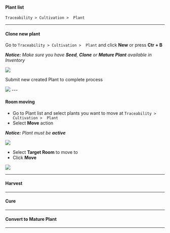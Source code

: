 
#### Plant list
`Traceability > Cultivation >  Plant`

---

#### Clone new plant

Go to `Traceability > Cultivation >  Plant` and click **New** or press **Ctr + B**

**_Notice:_** _Make sure you have **Seed**, **Clone** or **Mature Plant** available in Inventory_

<img class="screenshot" src="{{ docs_base_url }}/assets/img/plant-new-01.png">

Submit new created Plant to complete process

<img class="screenshot" src="{{ docs_base_url }}/assets/img/plant-new-02.png">
---

#### Room moving
* Go to Plant list and select plants you want to move at `Traceability > Cultivation >  Plant`
* Select **Move** action

**_Notice:_** _Plant must be **active**_

<img class="screenshot" src="{{ docs_base_url }}/assets/img/plant-move-01.png">

* Select **Target Room** to move to
* Click **Move**

<img class="screenshot" src="{{ docs_base_url }}/assets/img/plant-move-02.png">

---

#### Harvest

---

#### Cure

---

#### Convert to Mature Plant

---